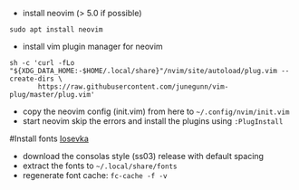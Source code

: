 - install neovim (> 5.0 if possible)
```
sudo apt install neovim
```

- install vim plugin manager for neovim
```
sh -c 'curl -fLo "${XDG_DATA_HOME:-$HOME/.local/share}"/nvim/site/autoload/plug.vim --create-dirs \
       https://raw.githubusercontent.com/junegunn/vim-plug/master/plug.vim'
```

- copy the neovim config (init.vim) from here to `~/.config/nvim/init.vim`
- start neovim skip the errors and install the plugins using `:PlugInstall`

#Install fonts
[Iosevka](https://github.com/be5invis/Iosevka)
- download the consolas style (ss03) release with default spacing
- extract the fonts to `~/.local/share/fonts`
- regenerate font cache: `fc-cache -f -v`

